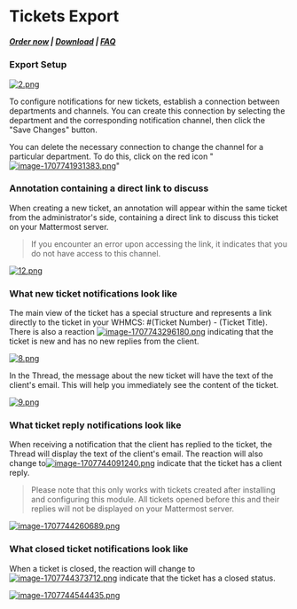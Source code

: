 # Tickets Export

#####  [Order now](https://puqcloud.com/whmcs-addon-puq-customization.php) | [Download](https://download.puqcloud.com/WHMCS/addons/PUQ-Customization/) | [FAQ](https://faq.puqcloud.com/)

### Export Setup  
[![2.png](https://doc.puq.info/uploads/images/gallery/2024-02/scaled-1680-/jFB2.png)](https://doc.puq.info/uploads/images/gallery/2024-02/jFB2.png)

To configure notifications for new tickets, establish a connection between departments and channels. You can create this connection by selecting the department and the corresponding notification channel, then click the "Save Changes" button.

You can delete the necessary connection to change the channel for a particular department. To do this, click on the red icon "[![image-1707741931383.png](https://doc.puq.info/uploads/images/gallery/2024-02/scaled-1680-/image-1707741931383.png)](https://doc.puq.info/uploads/images/gallery/2024-02/image-1707741931383.png)"

### Annotation containing a direct link to discuss

When creating a new ticket, an annotation will appear within the same ticket from the administrator's side, containing a direct link to discuss this ticket on your Mattermost server.

>If you encounter an error upon accessing the link, it indicates that you do not have access to this channel.

[![12.png](https://doc.puq.info/uploads/images/gallery/2024-02/scaled-1680-/rXR12.png)](https://doc.puq.info/uploads/images/gallery/2024-02/rXR12.png)

### What new ticket notifications look like

The main view of the ticket has a special structure and represents a link directly to the ticket in your WHMCS: #(Ticket Number) - (Ticket Title). There is also a reaction [![image-1707743296180.png](https://doc.puq.info/uploads/images/gallery/2024-02/scaled-1680-/image-1707743296180.png)](https://doc.puq.info/uploads/images/gallery/2024-02/image-1707743296180.png) indicating that the ticket is new and has no new replies from the client.

[![8.png](https://doc.puq.info/uploads/images/gallery/2024-02/scaled-1680-/8.png)](https://doc.puq.info/uploads/images/gallery/2024-02/8.png)

In the Thread, the message about the new ticket will have the text of the client's email. This will help you immediately see the content of the ticket.

[![9.png](https://doc.puq.info/uploads/images/gallery/2024-02/scaled-1680-/9.png)](https://doc.puq.info/uploads/images/gallery/2024-02/9.png)

### What ticket reply notifications look like

When receiving a notification that the client has replied to the ticket, the Thread will display the text of the client's email. The reaction will also change to[![image-1707744091240.png](https://doc.puq.info/uploads/images/gallery/2024-02/scaled-1680-/image-1707744091240.png)](https://doc.puq.info/uploads/images/gallery/2024-02/image-1707744091240.png) indicate that the ticket has a client reply.

>Please note that this only works with tickets created after installing and configuring this module. All tickets opened before this and their replies will not be displayed on your Mattermost server.

[![image-1707744260689.png](https://doc.puq.info/uploads/images/gallery/2024-02/scaled-1680-/image-1707744260689.png)](https://doc.puq.info/uploads/images/gallery/2024-02/image-1707744260689.png)

### What closed ticket notifications look like

When a ticket is closed, the reaction will change to [![image-1707744373712.png](https://doc.puq.info/uploads/images/gallery/2024-02/scaled-1680-/image-1707744373712.png)](https://doc.puq.info/uploads/images/gallery/2024-02/image-1707744373712.png) indicate that the ticket has a closed status.

[![image-1707744544435.png](https://doc.puq.info/uploads/images/gallery/2024-02/scaled-1680-/image-1707744544435.png)](https://doc.puq.info/uploads/images/gallery/2024-02/image-1707744544435.png)